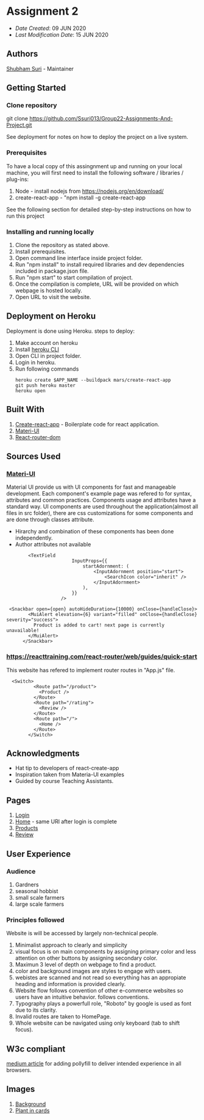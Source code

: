 # Assignment 2

* *Date Created*: 09 JUN 2020
* *Last Modification Date*: 15 JUN 2020

## Authors
[Shubham Suri](sh385209@dal.ca) - Maintainer

## Getting Started

### Clone repository
 git clone https://github.com/Ssuri013/Group22-Assignments-And-Project.git

See deployment for notes on how to deploy the project on a live system.

### Prerequisites

To have a local copy of this assingnment up and running on your local machine, you will first need to install the following software / libraries / plug-ins:
1. Node - install  nodejs from https://nodejs.org/en/download/
2. create-react-app - "npm install -g create-react-app

See the following section for detailed step-by-step instructions on how to run this project

### Installing and running locally

1. Clone the repository as stated above.
2. Install prerequisites.
3. Open command line interface inside project folder.
4. Run "npm install" to install required libraries and dev dependencies included in package.json file.
5. Run "npm start" to start compilation of project.
6. Once the compilation is complete, URL will be provided on which webpage is hosted locally.
7. Open URL to visit the website.

## Deployment on Heroku

Deployment is done using Heroku.
steps to deploy:
1. Make account on heroku
2. Install [heroku CLI](https://devcenter.heroku.com/articles/heroku-cli#download-and-install)
3. Open CLI in project folder.
4. Login in heroku.
5. Run following commands
   ```
   heroku create $APP_NAME --buildpack mars/create-react-app
   git push heroku master
   heroku open
   ```

## Built With

1. [Create-react-app](https://create-react-app.dev/) - Boilerplate code for react application.
2. [Materi-UI](https://material-ui.com/)
3. [React-router-dom](https://github.com/ReactTraining/react-router#readme)
   
## Sources Used

### [Materi-UI](https://material-ui.com/)
Material UI provide us with UI components for fast and manageable development. 
Each component's example page was refered to for syntax, attributes and common practices.
Components usage and attributes have a standard way.
UI components are used throughout the application(almost all files in src folder), there are css customizations for some components and are done through classes attribute.
* Hirarchy and combination of these components has been done independently.
* Author attributes not available
```
        <TextField
                        InputProps={{
                            startAdornment: (
                                <InputAdornment position="start">
                                    <SearchIcon color="inherit" />
                                </InputAdornment>
                            ),
                        }}
                    />
``` 

```
 <Snackbar open={open} autoHideDuration={10000} onClose={handleClose}>
        <MuiAlert elevation={6} variant="filled" onClose={handleClose} severity="success">
          Product is added to cart! next page is currently unavailable!
        </MuiAlert>
      </Snackbar>
```

### https://reacttraining.com/react-router/web/guides/quick-start
This website has refered to implement router routes in "App.js" file.
```
  <Switch>
          <Route path="/product">
            <Product />
          </Route>
          <Route path="/rating">
            <Review />
          </Route>
          <Route path="/">
            <Home />
          </Route>
        </Switch>
```
## Acknowledgments

* Hat tip to developers of react-create-app
* Inspiration taken from Materia-UI examples
* Guided by course Teaching Assistants. 

## Pages
1. [Login](https://greenkart-assignment2.herokuapp.com/)
2. [Home](https://greenkart-assignment2.herokuapp.com/) - same URl after login is complete
3. [Products](https://greenkart-assignment2.herokuapp.com/product)
4. [Review](https://greenkart-assignment2.herokuapp.com/rating)

## User Experience

### Audience 
1. Gardners
2. seasonal hobbist
3. small scale farmers
4. large scale farmers

### Principles followed
Website is will be accessed by largely non-technical people.
1. Minimalist approach to clearly and simplicity
2. visual focus is on main components by assigning primary color and less attention on other buttons by assigning secondary color.
3. Maximun 3 level of depth on webpage to find a product.
4. color and background images are styles to engage with users.
5. webistes are scanned and not read so everything has an appropiate heading and information is provided clearly.
6. Website flow follows convention of other e-commerce websites so users have an intuitive behavior.
follows conventions.
7. Typography plays a powerfull role, "Roboto" by google is used as font due to its clarity.
8. Invalid routes are taken to HomePage.
9. Whole website can be navigated using only keyboard (tab to shift focus).

## W3c compliant
[medium article](https://medium.com/@matwankarmalay/create-react-app-ie11-script1002-syntax-error-how-to-get-rid-of-it-d70000c53ddf) for adding pollyfill to deliver intended experience in all browsers.

## Images
1. [Background](https://www.pexels.com/photo/background-blade-blur-bokeh-352096/)
2. [Plant in cards](https://www.pinterest.ca/pin/352125264596695635/)
